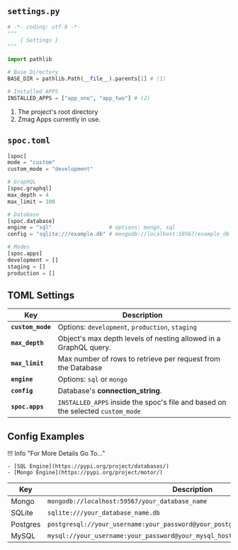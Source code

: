 ## `settings.py`

```python
# -*- coding: utf-8 -*-
"""
    { Settings }
"""

import pathlib

# Base Directory
BASE_DIR = pathlib.Path(__file__).parents[1] # (1)

# Installed APPS
INSTALLED_APPS = ["app_one", "app_two"] # (2)
```

1. The project's root directory
2. Zmag Apps currently in use.

## `spoc.toml`

```python
[spoc]
mode = "custom"
custom_mode = "development"

# GraphQL
[spoc.graphql]
max_depth = 4
max_limit = 100

# Database
[spoc.database]
engine = "sql"                  # options: mongo, sql
config = "sqlite:///example.db" # mongodb://localhost:59567/example_db

# Modes
[spoc.apps]
development = []
staging = []
production = []

```

## TOML Settings

| Key               | Description                                                                     |
| ----------------- | ------------------------------------------------------------------------------- |
| **`custom_mode`** | Options: `development`, `production`, `staging`                                 |
| **`max_depth`**   | Object's max depth levels of nesting allowed in a GraphQL query.                |
| **`max_limit`**   | Max number of rows to retrieve per request from the Database                    |
| **`engine`**      | Options: `sql` or `mongo`                                                       |
| **`config`**      | Database's **connection_string**.                                               |
| **`spoc.apps`**   | `INSTALLED_APPS` inside the spoc's file and based on the selected `custom_mode` |

## Config Examples

!!! Info "For More Details Go To..."

    - [SQL Engine](https://pypi.org/project/databases/)
    - [Mongo Engine](https://pypi.org/project/motor/)

| Key      | Description                                                                        |
| -------- | ---------------------------------------------------------------------------------- |
| Mongo    | `mongodb://localhost:59567/your_database_name`                                     |
| SQLite   | `sqlite:///your_database_name.db`                                                  |
| Postgres | `postgresql://your_username:your_password@your_postgresql_host/your_database_name` |
| MySQL    | `mysql://your_username:your_password@your_mysql_host/your_database_name`           |
